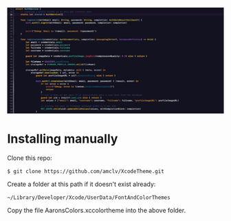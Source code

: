![image](/Preview.png)

# Installing manually

Clone this repo:

    $ git clone https://github.com/amclv/XcodeTheme.git
    
Create a folder at this path if it doesn't exist already:

    ~/Library/Developer/Xcode/UserData/FontAndColorThemes

Copy the file AaronsColors.xccolortheme into the above folder.


